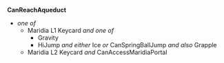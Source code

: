 ﻿**CanReachAqueduct**

- *one of*
  - Maridia L1 Keycard *and one of*
    - Gravity
    - HiJump *and either* Ice *or* CanSpringBallJump *and also* Grapple
  - Maridia L2 Keycard *and* CanAccessMaridiaPortal
